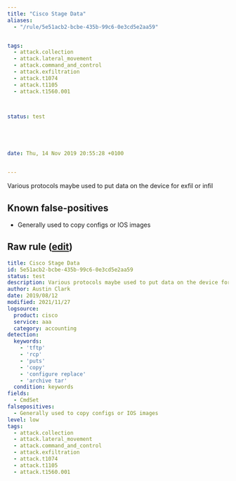 ```yaml
---
title: "Cisco Stage Data"
aliases:
  - "/rule/5e51acb2-bcbe-435b-99c6-0e3cd5e2aa59"


tags:
  - attack.collection
  - attack.lateral_movement
  - attack.command_and_control
  - attack.exfiltration
  - attack.t1074
  - attack.t1105
  - attack.t1560.001



status: test





date: Thu, 14 Nov 2019 20:55:28 +0100


---
```


Various protocols maybe used to put data on the device for exfil or infil

<!--more-->


## Known false-positives

* Generally used to copy configs or IOS images




## Raw rule ([edit](https://github.com/SigmaHQ/sigma/edit/master/rules/network/cisco/aaa/cisco_cli_moving_data.yml))
```yaml
title: Cisco Stage Data
id: 5e51acb2-bcbe-435b-99c6-0e3cd5e2aa59
status: test
description: Various protocols maybe used to put data on the device for exfil or infil
author: Austin Clark
date: 2019/08/12
modified: 2021/11/27
logsource:
  product: cisco
  service: aaa
  category: accounting
detection:
  keywords:
    - 'tftp'
    - 'rcp'
    - 'puts'
    - 'copy'
    - 'configure replace'
    - 'archive tar'
  condition: keywords
fields:
  - CmdSet
falsepositives:
  - Generally used to copy configs or IOS images
level: low
tags:
  - attack.collection
  - attack.lateral_movement
  - attack.command_and_control
  - attack.exfiltration
  - attack.t1074
  - attack.t1105
  - attack.t1560.001

```
